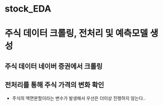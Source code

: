 # stock_EDA

# 주식 데이터 크롤링, 전처리 및 예측모델 생성
## 주식 데이터 네이버 증권에서 크롤링
## 전처리를 통해 주식 가격의 변화 확인
- 주식의 액면분할이라는 변수가 발생해서 우선은 더이상 진행하지 않는다..